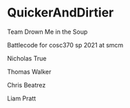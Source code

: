 # QuickerAndDirtier
Team Drown Me in the Soup

Battlecode for cosc370 sp 2021 at smcm

Nicholas True

Thomas Walker

Chris Beatrez

Liam Pratt

